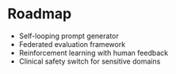 # Roadmap

- Self-looping prompt generator
- Federated evaluation framework
- Reinforcement learning with human feedback
- Clinical safety switch for sensitive domains
